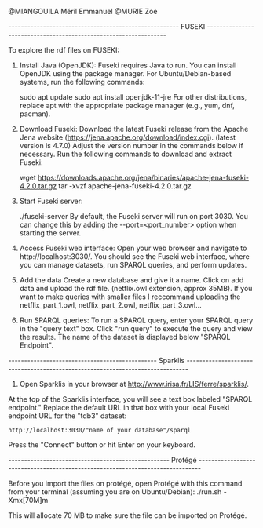 @MIANGOUILA Méril Emmanuel
@MURIE Zoe

------------------------------------------------------ FUSEKI -----------------------------------------------------------------




To explore the rdf files on FUSEKI:

1. Install Java (OpenJDK):
Fuseki requires Java to run. You can install OpenJDK using the package manager. For Ubuntu/Debian-based systems, run the following commands:


	sudo apt update
	sudo apt install openjdk-11-jre
	For other distributions, replace apt with the appropriate package manager (e.g., yum, dnf, pacman).

2. Download Fuseki:
Download the latest Fuseki release from the Apache Jena website (https://jena.apache.org/download/index.cgi). (latest version is 4.7.0) Adjust the version number in the commands below if necessary. Run the following commands to download and extract Fuseki:


	wget https://downloads.apache.org/jena/binaries/apache-jena-fuseki-4.2.0.tar.gz
	tar -xvzf apache-jena-fuseki-4.2.0.tar.gz
	

3. Start Fuseki server:

	./fuseki-server 
By default, the Fuseki server will run on port 3030. You can change this by adding the --port=<port_number> option when starting the server.

4. Access Fuseki web interface:
	Open your web browser and navigate to http://localhost:3030/. You should see the Fuseki web interface, where you can manage datasets, run SPARQL queries, and perform updates.

5. Add the data
Create a new database and give it a name.
Click on add data and upload the rdf file. (netflix.owl extension, approx 35MB). If you want to make queries with smaller files I reccommand uploading the netflix_part_1.owl, netflix_part_2.owl, netflix_part_3.owl...

6. Run SPARQL queries:
To run a SPARQL query,  enter your SPARQL query in the "query text" box. Click "run query" to execute the query and view the results.
The name of the dataset is displayed below "SPARQL Endpoint".



-----------------------------------------------  Sparklis ------------------------------------------------------------------------------
	

1. Open Sparklis in your browser at http://www.irisa.fr/LIS/ferre/sparklis/.

At the top of the Sparklis interface, you will see a text box labeled "SPARQL endpoint." Replace the default URL in that box with your local Fuseki endpoint URL for the "tdb3" dataset:


	http://localhost:3030/"name of your database"/sparql
	
Press the "Connect" button or hit Enter on your keyboard.


--------------------------------------------------- Protégé -------------------------------------------------------------------------------

Before you import the files on protégé, open Protégé with this command from your terminal (assuming you are on Ubuntu/Debian):
	./run.sh -Xmx[70M]m

This will allocate 70 MB to make sure the file can be imported on Protégé.
	


